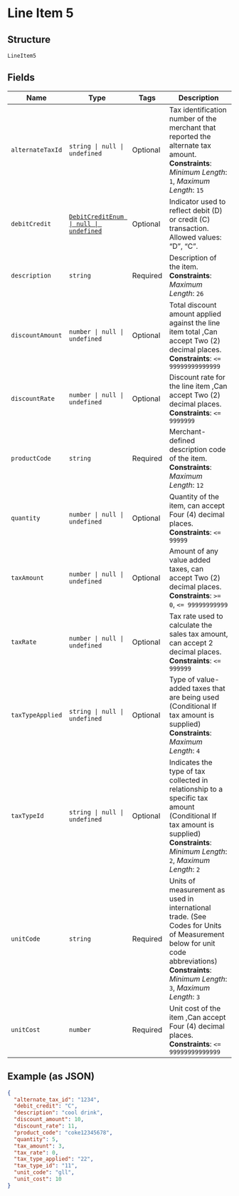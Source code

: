 
# Line Item 5

## Structure

`LineItem5`

## Fields

| Name | Type | Tags | Description |
|  --- | --- | --- | --- |
| `alternateTaxId` | `string \| null \| undefined` | Optional | Tax identification number of the merchant that reported the alternate tax amount.<br>**Constraints**: *Minimum Length*: `1`, *Maximum Length*: `15` |
| `debitCredit` | [`DebitCreditEnum \| null \| undefined`](../../doc/models/debit-credit-enum.md) | Optional | Indicator used to reflect debit (D) or credit (C) transaction. Allowed values: “D”, “C”. |
| `description` | `string` | Required | Description of the item.<br>**Constraints**: *Maximum Length*: `26` |
| `discountAmount` | `number \| null \| undefined` | Optional | Total discount amount applied against the line item total ,Can accept Two (2) decimal places.<br>**Constraints**: `<= 99999999999999` |
| `discountRate` | `number \| null \| undefined` | Optional | Discount rate for the line item ,Can accept Two (2) decimal places.<br>**Constraints**: `<= 9999999` |
| `productCode` | `string` | Required | Merchant-defined description code of the item.<br>**Constraints**: *Maximum Length*: `12` |
| `quantity` | `number \| null \| undefined` | Optional | Quantity of the item, can accept Four (4) decimal places.<br>**Constraints**: `<= 99999` |
| `taxAmount` | `number \| null \| undefined` | Optional | Amount of any value added taxes, can accept Two (2) decimal places.<br>**Constraints**: `>= 0`, `<= 99999999999` |
| `taxRate` | `number \| null \| undefined` | Optional | Tax rate used to calculate the sales tax amount, can accept 2 decimal places.<br>**Constraints**: `<= 999999` |
| `taxTypeApplied` | `string \| null \| undefined` | Optional | Type of value-added taxes that are being used (Conditional If tax amount is supplied)<br>**Constraints**: *Maximum Length*: `4` |
| `taxTypeId` | `string \| null \| undefined` | Optional | Indicates the type of tax collected in relationship to a specific tax amount (Conditional If tax amount is supplied)<br>**Constraints**: *Minimum Length*: `2`, *Maximum Length*: `2` |
| `unitCode` | `string` | Required | Units of measurement as used in international trade. (See Codes for Units of Measurement below for unit code abbreviations)<br>**Constraints**: *Minimum Length*: `3`, *Maximum Length*: `3` |
| `unitCost` | `number` | Required | Unit cost of the item ,Can accept Four (4) decimal places.<br>**Constraints**: `<= 99999999999999` |

## Example (as JSON)

```json
{
  "alternate_tax_id": "1234",
  "debit_credit": "C",
  "description": "cool drink",
  "discount_amount": 10,
  "discount_rate": 11,
  "product_code": "coke12345678",
  "quantity": 5,
  "tax_amount": 3,
  "tax_rate": 0,
  "tax_type_applied": "22",
  "tax_type_id": "11",
  "unit_code": "gll",
  "unit_cost": 10
}
```

